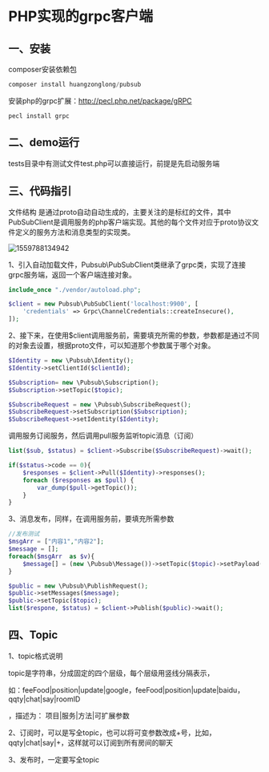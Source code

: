 # PHP实现的grpc客户端

## 一、安装

composer安装依赖包

```powershell
composer install huangzonglong/pubsub
```

安装php的grpc扩展：<http://pecl.php.net/package/gRPC> 

```shell
pecl install grpc
```

## 二、demo运行

tests目录中有测试文件test.php可以直接运行，前提是先启动服务端

## 三、代码指引

文件结构 是通过proto自动自动生成的，主要关注的是标红的文件，其中PubSubClient是调用服务的php客户端实现。其他的每个文件对应于proto协议文件定义的服务方法和消息类型的实现类。

![1559788134942](C:\Users\Administrator\AppData\Roaming\Typora\typora-user-images\1559788134942.png)

1、引入自动加载文件，Pubsub\PubSubClient类继承了grpc类，实现了连接grpc服务端，返回一个客户端连接对象。

```php
include_once "./vendor/autoload.php";

$client = new Pubsub\PubSubClient('localhost:9900', [
    'credentials' => Grpc\ChannelCredentials::createInsecure(),
]);

```

2、接下来，在使用$client调用服务前，需要填充所需的参数，参数都是通过不同的对象去设置，根据proto文件，可以知道那个参数属于哪个对象。

```php
$Identity = new \Pubsub\Identity();
$Identity->setClientId($clientId);

$Subscription= new \Pubsub\Subscription();
$Subscription->setTopic($topic);

$SubscribeRequest = new \Pubsub\SubscribeRequest();
$SubscribeRequest->setSubscription($Subscription);
$SubscribeRequest->setIdentity($Identity);
```

调用服务订阅服务，然后调用pull服务监听topic消息（订阅）

```php
list($sub, $status) = $client->Subscribe($SubscribeRequest)->wait();

if($status->code == 0){
    $responses = $client->Pull($Identity)->responses();
    foreach ($responses as $pull) {
        var_dump($pull->getTopic());
    }
}

```

3、消息发布，同样，在调用服务前，要填充所需参数

```php
//发布测试
$msgArr = ["内容1","内容2"];
$message = [];
foreach($msgArr  as $v){
    $message[] = (new \Pubsub\Message())->setTopic($topic)->setPayload($v);
}

$public = new \Pubsub\PublishRequest();
$public->setMessages($message);
$public->setTopic($topic);
list($respone, $status) = $client->Publish($public)->wait();
```

## 四、Topic

1、topic格式说明

topic是字符串，分成固定的四个层级，每个层级用竖线分隔表示，

如：feeFood|position|update|google，feeFood|position|update|baidu，qqty|chat|say|roomID

，描述为： 项目|服务|方法|可扩展参数

2、订阅时，可以是写全topic，也可以将可变参数改成+号，比如，qqty|chat|say|+，这样就可以订阅到所有房间的聊天

3、发布时，一定要写全topic
